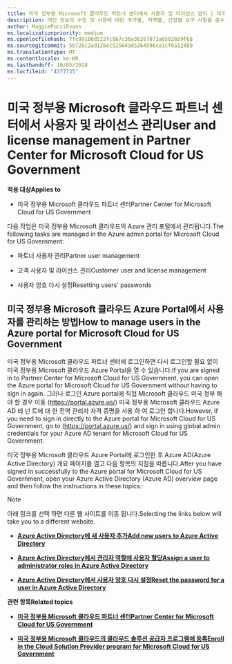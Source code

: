 ```yaml
---
title: 미국 정부용 Microsoft 클라우드 파트너 센터에서 사용자 및 라이선스 관리 | 미국 정부용 Microsoft 클라우드 파트너 센터
description: 개인 정보의 수집 및 사용에 대한 국가별, 지역별, 산업별 요구 사항을 준수하기 위해 미국 정부용 Microsoft 클라우드 파트너 센터에는 사용자 관리 기능이 제공되지 않습니다. 그 대신 미국 정부용 Microsoft 클라우드 Azure Portal에서 사용자를 추가하고 관리할 수 있습니다.
author: MaggiePucciEvans
ms.localizationpriority: medium
ms.openlocfilehash: 7fc99106d522fc8b7c36a36267873a65826b9f68
ms.sourcegitcommit: 5b720c2ad126ec52564ad5264596ca1cf6a12489
ms.translationtype: MT
ms.contentlocale: ko-KR
ms.lasthandoff: 10/05/2018
ms.locfileid: "4377735"
---
```

# <a name="user-and-license-management-in-partner-center-for-microsoft-cloud-for-us-government"></a><span data-ttu-id="d84af-104">미국 정부용 Microsoft 클라우드 파트너 센터에서 사용자 및 라이선스 관리</span><span class="sxs-lookup"><span data-stu-id="d84af-104">User and license management in Partner Center for Microsoft Cloud for US Government</span></span>

**<span data-ttu-id="d84af-105">적용 대상</span><span class="sxs-lookup"><span data-stu-id="d84af-105">Applies to</span></span>**

-  <span data-ttu-id="d84af-106">미국 정부용 Microsoft 클라우드 파트너 센터</span><span class="sxs-lookup"><span data-stu-id="d84af-106">Partner Center for Microsoft Cloud for US Government</span></span>

<span data-ttu-id="d84af-107">다음 작업은 미국 정부용 Microsoft 클라우드의 Azure 관리 포털에서 관리됩니다.</span><span class="sxs-lookup"><span data-stu-id="d84af-107">The following tasks are managed in the Azure admin portal for Microsoft Cloud for US Government:</span></span>

- <span data-ttu-id="d84af-108">파트너 사용자 관리</span><span class="sxs-lookup"><span data-stu-id="d84af-108">Partner user management</span></span>

- <span data-ttu-id="d84af-109">고객 사용자 및 라이선스 관리</span><span class="sxs-lookup"><span data-stu-id="d84af-109">Customer user and license management</span></span>

- <span data-ttu-id="d84af-110">사용자 암호 다시 설정</span><span class="sxs-lookup"><span data-stu-id="d84af-110">Resetting users' passwords</span></span>


## <a name="how-to-manage-users-in-the-azure-portal-for-microsoft-cloud-for-us-government"></a><span data-ttu-id="d84af-111">미국 정부용 Microsoft 클라우드 Azure Portal에서 사용자를 관리하는 방법</span><span class="sxs-lookup"><span data-stu-id="d84af-111">How to manage users in the Azure portal for Microsoft Cloud for US Government</span></span>

<span data-ttu-id="d84af-112">미국 정부용 Microsoft 클라우드 파트너 센터에 로그인하면 다시 로그인할 필요 없이 미국 정부용 Microsoft 클라우드 Azure Portal을 열 수 있습니다.</span><span class="sxs-lookup"><span data-stu-id="d84af-112">If you are signed in to Partner Center for Microsoft Cloud for US Government, you can open the Azure portal for Microsoft Cloud for US Government without having to sign in again.</span></span> <span data-ttu-id="d84af-113">그러나 로그인 Azure portal에 직접 Microsoft 클라우드 미국 정부 해야 할 경우 이동 (https://portal.azure.us/) 미국 정부용 Microsoft 클라우드 Azure AD 테 넌 트에 대 한 전역 관리자 자격 증명을 사용 하 여 로그인 합니다.</span><span class="sxs-lookup"><span data-stu-id="d84af-113">However, if you need to sign in directly to the Azure portal for Microsoft Cloud for US Government, go to (https://portal.azure.us/) and sign in using global admin credentials for your Azure AD tenant for Microsoft Cloud for US Government.</span></span>

<span data-ttu-id="d84af-114">미국 정부용 Microsoft 클라우드 Azure Portal에 로그인한 후 Azure AD(Azure Active Directory) 개요 페이지를 열고 다음 항목의 지침을 따릅니다.</span><span class="sxs-lookup"><span data-stu-id="d84af-114">After you have signed in successfully to the Azure portal for Microsoft Cloud for US Government, open your Azure Active Directory (Azure AD) overview page and then follow the instructions in these topics:</span></span>

> [!NOTE]  
> <span data-ttu-id="d84af-115">아래 링크를 선택 하면 다른 웹 사이트를 이동 됩니다.</span><span class="sxs-lookup"><span data-stu-id="d84af-115">Selecting the links below will take you to a different website.</span></span> 

-  [**<span data-ttu-id="d84af-116">Azure Active Directory에 새 사용자 추가</span><span class="sxs-lookup"><span data-stu-id="d84af-116">Add new users to Azure Active Directory</span></span>**](https://docs.microsoft.com/azure/active-directory/active-directory-users-create-azure-portal)

-  [**<span data-ttu-id="d84af-117">Azure Active Directory에서 관리자 역할에 사용자 할당</span><span class="sxs-lookup"><span data-stu-id="d84af-117">Assign a user to administrator roles in Azure Active Directory</span></span>**](https://docs.microsoft.com/azure/active-directory/active-directory-users-assign-role-azure-portal)

-  [**<span data-ttu-id="d84af-118">Azure Active Directory에서 사용자 암호 다시 설정</span><span class="sxs-lookup"><span data-stu-id="d84af-118">Reset the password for a user in Azure Active Directory</span></span>**](https://docs.microsoft.com/azure/active-directory/active-directory-users-reset-password-azure-portal)

**<span data-ttu-id="d84af-119">관련 항목</span><span class="sxs-lookup"><span data-stu-id="d84af-119">Related topics</span></span>**

-  [**<span data-ttu-id="d84af-120">미국 정부용 Microsoft 클라우드 파트너 센터</span><span class="sxs-lookup"><span data-stu-id="d84af-120">Partner Center for Microsoft Cloud for US Government</span></span>**](partner-center-for-microsoft-us-govt-cloud.md)

-  [**<span data-ttu-id="d84af-121">미국 정부용 Microsoft 클라우드의 클라우드 솔루션 공급자 프로그램에 등록</span><span class="sxs-lookup"><span data-stu-id="d84af-121">Enroll in the Cloud Solution Provider program for Microsoft Cloud for US Government</span></span>**](enroll-in-csp-for-microsoft-us-govt-cloud.md)
